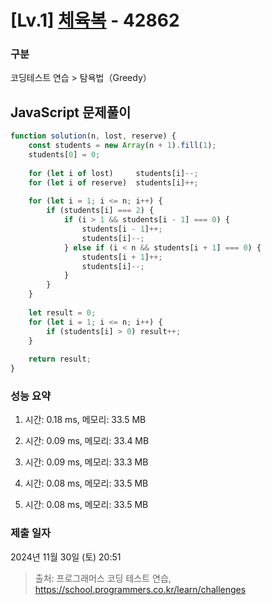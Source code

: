 # [Lv.1] [체육복](https://school.programmers.co.kr/learn/courses/30/lessons/42862?language=javascript) - 42862 

### 구분

코딩테스트 연습 > 탐욕법（Greedy）

## JavaScript 문제풀이

```js
function solution(n, lost, reserve) {
    const students = new Array(n + 1).fill(1);
    students[0] = 0;
    
    for (let i of lost)     students[i]--;
    for (let i of reserve)  students[i]++;
    
    for (let i = 1; i <= n; i++) {
        if (students[i] === 2) {
            if (i > 1 && students[i - 1] === 0) {
                students[i - 1]++;
                students[i]--;
            } else if (i < n && students[i + 1] === 0) {
                students[i + 1]++;
                students[i]--;
            }
        }
    }
    
    let result = 0;
    for (let i = 1; i <= n; i++) {
        if (students[i] > 0) result++;
    }
    
    return result;
}
```

### 성능 요약

1. 시간: 0.18 ms, 메모리: 33.5 MB

2. 시간: 0.09 ms, 메모리: 33.4 MB
3. 시간: 0.09 ms, 메모리: 33.3 MB
4. 시간: 0.08 ms, 메모리: 33.5 MB
5. 시간: 0.08 ms, 메모리: 33.5 MB

### 제출 일자

2024년 11월 30일 (토) 20:51

> 출처: 프로그래머스 코딩 테스트 연습, https://school.programmers.co.kr/learn/challenges